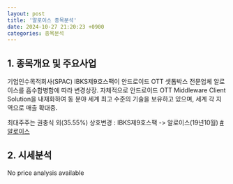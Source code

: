 ```yaml
---
layout: post
title: '알로이스 종목분석'
date: 2024-10-27 21:20:23 +0900
categories: 종목분석
---
```


## 1. 종목개요 및 주요사업

기업인수목적회사(SPAC) IBKS제9호스팩이 안드로이드 OTT 셋톱박스 전문업체 알로이스를 흡수합병함에 따라 변경상장. 자체적으로 안드로이드 OTT Middleware Client Solution을 내재화하여 동 분야 세계 최고 수준의 기술을 보유하고 있으며, 세계 각 지역으로 매출 확대중.

최대주주는 권충식 외(35.55%) 상호변경 : IBKS제9호스팩 -> 알로이스(19년10월)
[#알로이스](#)

## 2. 시세분석

No price analysis available
